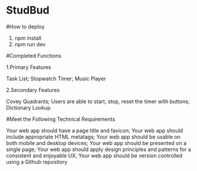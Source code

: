# StudBud
#How to deploy

1. npm install
2. npm run dev

#Completed Functions

1.Primary Features

Task List;
Stopwatch Timer;
Music Player

2.Secondary Features

Covey Quadrants;
Users are able to start, stop, reset the timer with buttons;
Dictionary Lookup

#Meet the Following Technical Requirements

Your web app should have a page title and favicon;
Your web app should include appropriate HTML metatags;
Your web app should be usable on both mobile and desktop devices;
Your web app should be presented on a single page;
Your web app should apply design principles and patterns for a consistent and enjoyable UX;
Your web app should be version controlled using a Github repository
